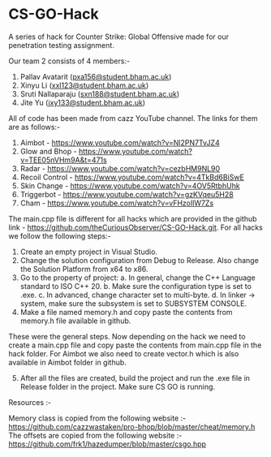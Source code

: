 # CS-GO-Hack
A series of hack for Counter Strike: Global Offensive made for our penetration testing assignment.

Our team 2 consists of 4 members:-

1. Pallav Avatarit (pxa156@student.bham.ac.uk)
2. Xinyu Li (xxl123@student.bham.ac.uk)
3. Sruti Nallaparaju (sxn188@student.bham.ac.uk)
4. Jite Yu (jxy133@student.bham.ac.uk)

All of code has been made from cazz YouTube channel. The links for them are as follows:-

1. Aimbot - https://www.youtube.com/watch?v=Nl2PN7TvJZ4
2. Glow and Bhop - https://www.youtube.com/watch?v=TEE05nVHm9A&t=471s
3. Radar - https://www.youtube.com/watch?v=cezbHM9NL90
4. Recoil Control - https://www.youtube.com/watch?v=4TkBd6BiSwE 
5. Skin Change - https://www.youtube.com/watch?v=4OV5RtbhUhk
6. Triggerbot - https://www.youtube.com/watch?v=gzKVqeu5H28
7. Cham - https://www.youtube.com/watch?v=vFHzoIlW7Zs

The main.cpp file is different for all hacks which are provided in the github link - https://github.com/theCuriousObserver/CS-GO-Hack.git.
For all hacks we follow the following steps:-

1. Create an empty project in Visual Studio. 
2. Change the solution configuration from Debug to Release. Also change the Solution Platform from x64 to x86.
3. Go to the property of project: 
    a. In general, change the C++ Language standard to ISO C++ 20.
    b. Make sure the configuration type is set to .exe.
    c. In advanced, change character set to multi-byte.
    d. In linker -> system, make sure the subsystem is set to SUBSYSTEM CONSOLE.
4. Make a file named memory.h and copy paste the contents from memory.h file available in github.

These were the general steps. Now depending on the hack we need to create a main.cpp file and copy paste the contents from main.cpp file in the hack folder.
For Aimbot we also need to create vector.h which is also available in Aimbot folder in github.

5. After all the files are created, build the project and run the .exe file in Release folder in the project. Make sure CS GO is running. 

Resources :-

Memory class is copied from the following website :- https://github.com/cazzwastaken/pro-bhop/blob/master/cheat/memory.h
The offsets are copied from the following website :- https://github.com/frk1/hazedumper/blob/master/csgo.hpp

